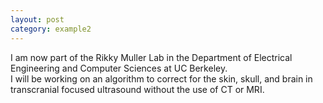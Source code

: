 ```yaml
---
layout: post
category: example2
---
```


I am now part of the Rikky Muller Lab in the Department of Electrical Engineering and Computer Sciences at UC Berkeley.<br>
I will be working on an algorithm to correct for the skin, skull, and brain in transcranial focused ultrasound without the use of CT or MRI. 
